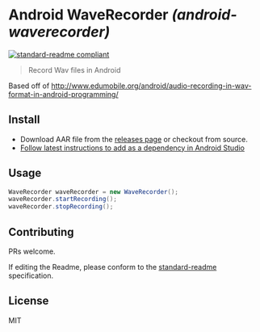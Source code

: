# Android WaveRecorder _(android-waverecorder)_

[![standard-readme compliant](https://img.shields.io/badge/readme%20style-standard-brightgreen.svg?style=flat-square)](https://github.com/RichardLitt/standard-readme)

> Record Wav files in Android

Based off of http://www.edumobile.org/android/audio-recording-in-wav-format-in-android-programming/

## Install

 - Download AAR file from the [releases page](https://github.com/Sustenance/android-waverecorder/releases) or checkout from source.
 - [Follow latest instructions to add as a dependency in Android Studio](https://developer.android.com/studio/projects/android-library#AddDependency)
 
## Usage

```java
WaveRecorder waveRecorder = new WaveRecorder();
waveRecorder.startRecording();
waveRecorder.stopRecording();
```

## Contributing

PRs welcome. 

If editing the Readme, please conform to the [standard-readme](https://github.com/RichardLitt/standard-readme) specification.

## License

MIT